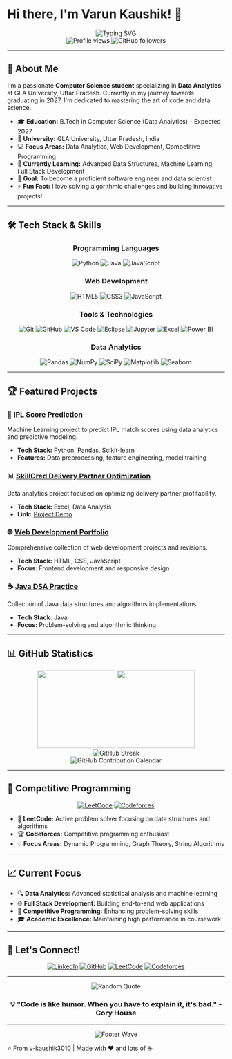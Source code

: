 # Hi there, I'm Varun Kaushik! 👋

<div align="center">
  <img src="https://readme-typing-svg.herokuapp.com?font=Fira+Code&pause=1000&color=2196F3&center=true&vCenter=true&width=435&lines=Computer+Science+Student;Data+Analytics+Specialist;Full+Stack+Developer;Problem+Solver;Competitive+Programmer" alt="Typing SVG" />
</div>

<div align="center">
  <img src="https://komarev.com/ghpvc/?username=v-kaushik3010&label=Profile%20views&color=0e75b6&style=flat" alt="Profile views" />
  <img src="https://img.shields.io/github/followers/v-kaushik3010?label=Followers&style=social" alt="GitHub followers" />
</div>

---

## 🚀 About Me

I'm a passionate **Computer Science student** specializing in **Data Analytics** at GLA University, Uttar Pradesh. Currently in my journey towards graduating in 2027, I'm dedicated to mastering the art of code and data science.

- 🎓 **Education:** B.Tech in Computer Science (Data Analytics) - Expected 2027
- 🏫 **University:** GLA University, Uttar Pradesh, India
- 💻 **Focus Areas:** Data Analytics, Web Development, Competitive Programming
- 🌱 **Currently Learning:** Advanced Data Structures, Machine Learning, Full Stack Development
- 🎯 **Goal:** To become a proficient software engineer and data scientist
- ⚡ **Fun Fact:** I love solving algorithmic challenges and building innovative projects!

---

## 🛠️ Tech Stack & Skills

<div align="center">

### Programming Languages
![Python](https://img.shields.io/badge/Python-3776AB?style=for-the-badge&logo=python&logoColor=white)
![Java](https://img.shields.io/badge/Java-ED8B00?style=for-the-badge&logo=java&logoColor=white)
![JavaScript](https://img.shields.io/badge/JavaScript-F7DF1E?style=for-the-badge&logo=javascript&logoColor=black)

### Web Development
![HTML5](https://img.shields.io/badge/HTML5-E34F26?style=for-the-badge&logo=html5&logoColor=white)
![CSS3](https://img.shields.io/badge/CSS3-1572B6?style=for-the-badge&logo=css3&logoColor=white)
![JavaScript](https://img.shields.io/badge/JavaScript-323330?style=for-the-badge&logo=javascript&logoColor=F7DF1E)

### Tools & Technologies
![Git](https://img.shields.io/badge/Git-F05032?style=for-the-badge&logo=git&logoColor=white)
![GitHub](https://img.shields.io/badge/GitHub-100000?style=for-the-badge&logo=github&logoColor=white)
![VS Code](https://img.shields.io/badge/VS%20Code-007ACC?style=for-the-badge&logo=visual-studio-code&logoColor=white)
![Eclipse](https://img.shields.io/badge/Eclipse-2C2255?style=for-the-badge&logo=eclipse&logoColor=white)
![Jupyter](https://img.shields.io/badge/Jupyter-F37626?style=for-the-badge&logo=jupyter&logoColor=white)
![Excel](https://img.shields.io/badge/Microsoft_Excel-217346?style=for-the-badge&logo=microsoft-excel&logoColor=white)
![Power BI](https://img.shields.io/badge/Power%20BI-F2C811?style=for-the-badge&logo=powerbi&logoColor=black)

### Data Analytics
![Pandas](https://img.shields.io/badge/Pandas-150458?style=for-the-badge&logo=pandas&logoColor=white)
![NumPy](https://img.shields.io/badge/NumPy-013243?style=for-the-badge&logo=numpy&logoColor=white)
![SciPy](https://img.shields.io/badge/SciPy-8CAAE6?style=for-the-badge&logo=scipy&logoColor=white)
![Matplotlib](https://img.shields.io/badge/Matplotlib-11557c?style=for-the-badge&logo=plotly&logoColor=white)
![Seaborn](https://img.shields.io/badge/Seaborn-388E3C?style=for-the-badge&logo=python&logoColor=white)

</div>

---

## 🏆 Featured Projects

### 🎯 [IPL Score Prediction](https://github.com/v-kaushik3010/IPL-Score-Prediction)
Machine Learning project to predict IPL match scores using data analytics and predictive modeling.
- **Tech Stack:** Python, Pandas, Scikit-learn
- **Features:** Data preprocessing, feature engineering, model training

### 📊 [SkillCred Delivery Partner Optimization](https://github.com/v-kaushik3010/skillcred-project-with-excel)
Data analytics project focused on optimizing delivery partner profitability.
- **Tech Stack:** Excel, Data Analysis
- **Link:** [Project Demo](https://app.skillcred.co/projects/optimizing-delivery-partner-profitability)

### 🌐 [Web Development Portfolio](https://github.com/v-kaushik3010/web-development)
Comprehensive collection of web development projects and revisions.
- **Tech Stack:** HTML, CSS, JavaScript
- **Focus:** Frontend development and responsive design

### ☕ [Java DSA Practice](https://github.com/v-kaushik3010/Java_super150)
Collection of Java data structures and algorithms implementations.
- **Tech Stack:** Java
- **Focus:** Problem-solving and algorithmic thinking

---

## 📊 GitHub Statistics

<div align="center">
  <img height="180em" src="https://github-readme-stats.vercel.app/api?username=v-kaushik3010&show_icons=true&theme=tokyonight&include_all_commits=true&count_private=true"/>
  <img height="180em" src="https://github-readme-stats.vercel.app/api/top-langs/?username=v-kaushik3010&layout=compact&langs_count=7&theme=tokyonight"/>
</div>

<div align="center">
  <img src="https://github-readme-streak-stats.herokuapp.com/?user=v-kaushik3010&theme=tokyonight" alt="GitHub Streak" />
</div>

<div align="center">
  <img src="https://ssr-contributions-svg.vercel.app/_/v-kaushik3010?chart=calendar&gap=0.6&scale=2&flatten=false&animation=wave&animation_duration=1&animation_delay=0.05&animation_amplitude=20&animation_frequency=0.1&animation_wave_center=10_0&format=svg&weeks=53&dark=true&theme=blue" alt="GitHub Contribution Calendar" />
</div>

---

## 🏅 Competitive Programming

<div align="center">

[![LeetCode](https://img.shields.io/badge/LeetCode-FFA116?style=for-the-badge&logo=leetcode&logoColor=white)](https://leetcode.com/u/vkaushik1530/)
[![Codeforces](https://img.shields.io/badge/Codeforces-1F8ACB?style=for-the-badge&logo=codeforces&logoColor=white)](https://codeforces.com/profile/kaushikvarun3010)

</div>

- 🎯 **LeetCode:** Active problem solver focusing on data structures and algorithms
- 🏆 **Codeforces:** Competitive programming enthusiast
- 💡 **Focus Areas:** Dynamic Programming, Graph Theory, String Algorithms

---

## 📈 Current Focus

- 🔍 **Data Analytics:** Advanced statistical analysis and machine learning
- 🌐 **Full Stack Development:** Building end-to-end web applications
- 🧮 **Competitive Programming:** Enhancing problem-solving skills
- 🎓 **Academic Excellence:** Maintaining high performance in coursework

---

## 🤝 Let's Connect!

<div align="center">

[![LinkedIn](https://img.shields.io/badge/LinkedIn-0077B5?style=for-the-badge&logo=linkedin&logoColor=white)](https://linkedin.com/in/varun-kaushik-)
[![GitHub](https://img.shields.io/badge/GitHub-100000?style=for-the-badge&logo=github&logoColor=white)](https://github.com/v-kaushik3010)
[![LeetCode](https://img.shields.io/badge/LeetCode-FFA116?style=for-the-badge&logo=leetcode&logoColor=white)](https://leetcode.com/u/vkaushik1530/)
[![Codeforces](https://img.shields.io/badge/Codeforces-1F8ACB?style=for-the-badge&logo=codeforces&logoColor=white)](https://codeforces.com/profile/kaushikvarun3010)

</div>

---

<div align="center">
  <img src="https://quotes-github-readme.vercel.app/api?type=horizontal&theme=tokyonight" alt="Random Quote" />
</div>

<div align="center">
  <h3>💡 "Code is like humor. When you have to explain it, it's bad." - Cory House</h3>
</div>

---

<div align="center">
  <img src="https://capsule-render.vercel.app/api?type=waving&color=gradient&height=100&section=footer" alt="Footer Wave" />
</div>

⭐️ From [v-kaushik3010](https://github.com/v-kaushik3010) | Made with ❤️ and lots of ☕